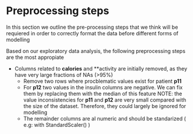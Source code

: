 # Preprocessing steps
In this section we outline the pre-processing steps that we think will be requiered in order to correctly format the data before different forms of modelling

Based on our exploratory data analysis, the following preprocessing steps are the most appropiate
* Columns related to **calories** and **activity are initially removed, as they have very large fractions of NAs (>95%)
  * Remove two rows where procblematic values exist for patient **p11**
  * For **p12** two values in the insulin columns are negative. We can fix them by replacing them with the median of this feature
  NOTE: the value inconsistencies for **p11** and **p12** are very small compared with the size of the dataset. Therefore, they could largely be ignored for modelling
  * The remainder columns are al numeric and should be standarized ( e.g: with StandardScaler() ) 

